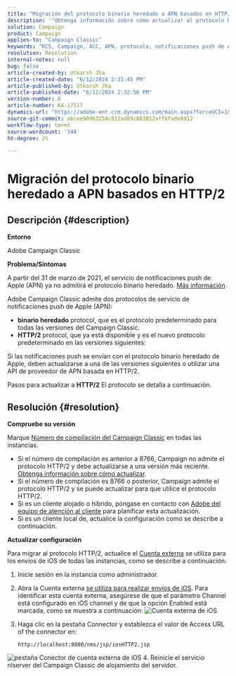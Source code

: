 ```yaml
---
title: "Migración del protocolo binario heredado a APN basados en HTTP/2"
description: '"Obtenga información sobre cómo actualizar al protocolo HTTP/2 en Adobe Campaign Classic".'
solution: Campaign
product: Campaign
applies-to: "Campaign Classic"
keywords: "KCS, Campaign, ACC, APN, protocolo, notificaciones push de Apple"
resolution: Resolution
internal-notes: null
bug: false
article-created-by: Utkarsh Jha
article-created-date: "6/12/2024 2:31:45 PM"
article-published-by: Utkarsh Jha
article-published-date: "6/12/2024 2:32:56 PM"
version-number: 6
article-number: KA-17517
dynamics-url: "https://adobe-ent.crm.dynamics.com/main.aspx?forceUCI=1&pagetype=entityrecord&etn=knowledgearticle&id=c55d4f7a-c828-ef11-840a-00224808decd"
source-git-commit: abcee909b3258c812ad89c883812aff6fade8912
workflow-type: tm+mt
source-wordcount: '344'
ht-degree: 2%

---
```


# Migración del protocolo binario heredado a APN basados en HTTP/2

## Descripción {#description}


<b>Entorno</b>

Adobe Campaign Classic

<b>Problema/Síntomas</b>

A partir del 31 de marzo de 2021, el servicio de notificaciones push de Apple (APN) ya no admitirá el protocolo binario heredado. [Más información](https://developer.apple.com/news/?id=c88acm2b).

Adobe Campaign Classic admite dos protocolos de servicio de notificaciones push de Apple (APN):

- <b>binario heredado</b> protocol, que es el protocolo predeterminado para todas las versiones del Campaign Classic.
- <b>HTTP/2</b> protocol, que ya está disponible y es el nuevo protocolo predeterminado en las versiones siguientes:


Si las notificaciones push se envían con el protocolo binario heredado de Apple, deben actualizarse a una de las versiones siguientes o utilizar una API de proveedor de APN basada en HTTP/2.

Pasos para actualizar a <b>HTTP/2</b> El protocolo se detalla a continuación.


## Resolución {#resolution}


<b>Compruebe su versión</b>

Marque [Número de compilación del Campaign Classic](https://experienceleague.adobe.com/docs/campaign-classic/using/getting-started/starting-with-adobe-campaign/launching-adobe-campaign.html?lang=en#getting-your-campaign-version) en todas las instancias.

- Si el número de compilación es anterior a 8766, Campaign no admite el protocolo HTTP/2 y debe actualizarse a una versión más reciente. [Obtenga información sobre cómo actualizar](https://experienceleague.adobe.com/docs/campaign-classic/using/monitoring-campaign-classic/updating-adobe-campaign/build-upgrade.html?lang=en#performing-a-build-upgrade).
- Si el número de compilación es 8766 o posterior, Campaign admite el protocolo HTTP/2 y se puede actualizar para que utilice el protocolo HTTP/2.
- Si es un cliente alojado o híbrido, póngase en contacto con [Adobe del equipo de atención al cliente](https://experienceleague.adobe.com/docs/customer-one/using/home.html?lang=en) para planificar esta actualización.
- Si es un cliente local de, actualice la configuración como se describe a continuación.


<b>Actualizar configuración</b>

Para migrar al protocolo HTTP/2, actualice el [Cuenta externa](https://experienceleague.adobe.com/docs/campaign-classic/using/installing-campaign-classic/accessing-external-database/external-accounts.html?lang=en) se utiliza para los envíos de iOS de todas las instancias, como se describe a continuación:

1. Inicie sesión en la instancia como administrador.
2. Abra la Cuenta externa [se utiliza para realizar envíos de iOS](https://experienceleague.adobe.com/docs/campaign-classic/using/sending-messages/sending-push-notifications/configure-the-mobile-app/configuring-the-mobile-application.html?lang=en). Para identificar esta cuenta externa, asegúrese de que el parámetro Channel está configurado en iOS channel y de que la opción Enabled está marcada, como se muestra a continuación:    ![Cuenta externa de iOS](https://helpx.adobe.com/content/dam/help/en/campaign/kb/migrate-to-http2/jcr_content/main-pars/procedure/proc_par/step_1/step_par/image/iOS-ext-account.png "iOS-ext-account")
3. Haga clic en la pestaña Connector y establezca el valor de Access URL of the connector en:

   ```
   http://localhost:8080/nms/jsp/iosHTTP2.jsp
   ```

![pestaña Conector de cuenta externa de iOS](https://helpx.adobe.com/content/dam/help/en/campaign/kb/migrate-to-http2/jcr_content/main-pars/procedure/proc_par/step/step_par/image/iOs-ext-account-connector.png "iOS-ext-account-connector")
4. Reinicie el servicio nlserver del Campaign Classic de alojamiento del servidor.

